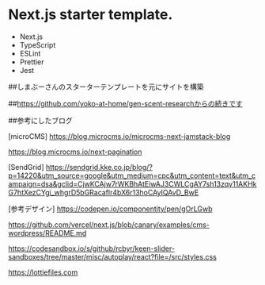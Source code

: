 # Next.js starter template.

- Next.js
- TypeScript
- ESLint
- Prettier
- Jest

##しまぶーさんのスターターテンプレートを元にサイトを構築

##https://github.com/yoko-at-home/gen-scent-researchからの続きです

##参考にしたブログ

[microCMS]
https://blog.microcms.io/microcms-next-jamstack-blog

https://blog.microcms.io/next-pagination

[SendGrid]
https://sendgrid.kke.co.jp/blog/?p=14220&utm_source=google&utm_medium=cpc&utm_content=text&utm_campaign=dsa&gclid=CjwKCAjw7rWKBhAtEiwAJ3CWLCgAY7sh13zqy11AKHkG7htXezCYgi_whgrD5bGRacaflr4bX6r13hoCAyIQAvD_BwE

[参考デザイン]
https://codepen.io/componentity/pen/gOrLGwb

https://github.com/vercel/next.js/blob/canary/examples/cms-wordpress/README.md

https://codesandbox.io/s/github/rcbyr/keen-slider-sandboxes/tree/master/misc/autoplay/react?file=/src/styles.css

https://lottiefiles.com
